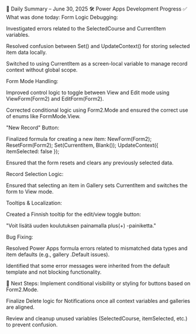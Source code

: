 📘 Daily Summary – June 30, 2025
🛠 Power Apps Development Progress
✅ What was done today:
Form Logic Debugging:

Investigated errors related to the SelectedCourse and CurrentItem variables.

Resolved confusion between Set() and UpdateContext() for storing selected item data locally.

Switched to using CurrentItem as a screen-local variable to manage record context without global scope.

Form Mode Handling:

Improved control logic to toggle between View and Edit mode using ViewForm(Form2) and EditForm(Form2).

Corrected conditional logic using Form2.Mode and ensured the correct use of enums like FormMode.View.

"New Record" Button:

Finalized formula for creating a new item:
    NewForm(Form2);
    ResetForm(Form2);
    Set(CurrentItem, Blank());
    UpdateContext({ itemSelected: false });

Ensured that the form resets and clears any previously selected data.

Record Selection Logic:

Ensured that selecting an item in Gallery sets CurrentItem and switches the form to View mode.

Tooltips & Localization:

Created a Finnish tooltip for the edit/view toggle button:

"Voit lisätä uuden koulutuksen painamalla plus(+) -painiketta."

Bug Fixing:

Resolved Power Apps formula errors related to mismatched data types and item defaults (e.g., gallery .Default issues).

Identified that some error messages were inherited from the default template and not blocking functionality.

🔄 Next Steps:
Implement conditional visibility or styling for buttons based on Form2.Mode.

Finalize Delete logic for Notifications once all context variables and galleries are aligned.

Review and cleanup unused variables (SelectedCourse, itemSelected, etc.) to prevent confusion.

